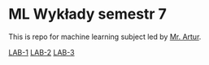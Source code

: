 # ML Wykłady semestr 7
This is repo for machine learning subject led by [Mr. Artur](https://zacniewski.github.io/). 

[LAB-1](https://github.com/AdamSzr/wstep-do-ml-21662/tree/main/Lab1) 
[LAB-2](https://github.com/AdamSzr/wstep-do-ml-21662/tree/main/Lab2) 
[LAB-3](https://github.com/AdamSzr/wstep-do-ml-21662/tree/main/Lab3) 
